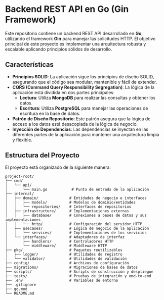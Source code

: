 # Backend REST API en Go (Gin Framework)

Este repositorio contiene un backend REST API desarrollado en **Go**, utilizando el framework **Gin** para manejar las solicitudes HTTP. El objetivo principal de este proyecto es implementar una arquitectura robusta y escalable aplicando principios sólidos de desarrollo.

## Características

- **Principios SOLID**: La aplicación sigue los principios de diseño SOLID, asegurando que el código sea modular, mantenible y fácil de extender.
- **CQRS (Command Query Responsibility Segregation)**: La lógica de la aplicación está dividida en dos partes principales:
  - **Lectura**: Utiliza **MongoDB** para realizar las consultas y obtener los datos.
  - **Escritura**: Utiliza **PostgreSQL** para manejar las operaciones de escritura en la base de datos.
- **Patrón de Diseño Repositorio**: Este patrón asegura que la lógica de acceso a los datos está desacoplada de la lógica de negocio.
- **Inyección de Dependencias**: Las dependencias se inyectan en las diferentes partes de la aplicación para mantener una arquitectura limpia y flexible.

## Estructura del Proyecto

El proyecto está organizado de la siguiente manera:

```
project-root/
├── cmd/
│   └── api/
│       └── main.go           # Punto de entrada de la aplicación
├── internal/
│   ├── domain/              # Entidades de negocio e interfaces
│   │   ├── models/          # Modelos de dominio/entidades
│   │   └── repositories/    # Interfaces de repositorios
│   ├── infrastructure/      # Implementaciones externas
│   │   ├── database/        # Conexiones a bases de datos y sus implementaciones
│   │   └── http/            # Configuración del servidor HTTP
│   ├── usecases/            # Lógica de negocio de la aplicación
│   │   └── services/        # Implementaciones de los servicios
│   └── interfaces/          # Adaptadores de interfaz
│       ├── handlers/        # Controladores HTTP
│       └── middleware/      # Middleware HTTP
├── pkg/                     # Paquetes reutilizables
│   ├── logger/              # Utilidades de registro
│   └── validator/           # Utilidades de validación
├── config/                  # Archivos de configuración
├── migrations/              # Migraciones de bases de datos
├── scripts/                 # Scripts de construcción y despliegue
├── tests/                   # Pruebas de integración y end-to-end
├── .env                     # Variables de entorno
├── .gitignore
├── go.mod
└── README.md

```
